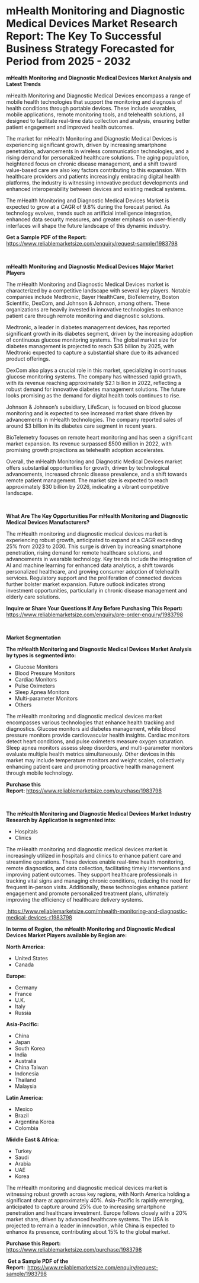 <p><h1>mHealth Monitoring and Diagnostic Medical Devices Market Research Report: The Key To Successful Business Strategy Forecasted for Period from 2025 - 2032</h1></p><p><strong>mHealth Monitoring and Diagnostic Medical Devices Market Analysis and Latest Trends</strong></p>
<p><p>mHealth Monitoring and Diagnostic Medical Devices encompass a range of mobile health technologies that support the monitoring and diagnosis of health conditions through portable devices. These include wearables, mobile applications, remote monitoring tools, and telehealth solutions, all designed to facilitate real-time data collection and analysis, ensuring better patient engagement and improved health outcomes.</p><p>The market for mHealth Monitoring and Diagnostic Medical Devices is experiencing significant growth, driven by increasing smartphone penetration, advancements in wireless communication technologies, and a rising demand for personalized healthcare solutions. The aging population, heightened focus on chronic disease management, and a shift toward value-based care are also key factors contributing to this expansion. With healthcare providers and patients increasingly embracing digital health platforms, the industry is witnessing innovative product developments and enhanced interoperability between devices and existing medical systems.</p><p>The mHealth Monitoring and Diagnostic Medical Devices Market is expected to grow at a CAGR of 9.8% during the forecast period. As technology evolves, trends such as artificial intelligence integration, enhanced data security measures, and greater emphasis on user-friendly interfaces will shape the future landscape of this dynamic industry.</p></p>
<p><strong>Get a Sample PDF of the Report:&nbsp;</strong> <a href="https://www.reliablemarketsize.com/enquiry/request-sample/1983798?utm_campaign=3118&utm_medium=2&utm_source=Github&utm_content=ia&utm_term=16042025&utm_id=mhealth-monitoring-and-diagnostic-medical-devices">https://www.reliablemarketsize.com/enquiry/request-sample/1983798</a></p>
<p>&nbsp;</p>
<p><strong>mHealth Monitoring and Diagnostic Medical Devices Major Market Players</strong></p>
<p><p>The mHealth Monitoring and Diagnostic Medical Devices market is characterized by a competitive landscape with several key players. Notable companies include Medtronic, Bayer HealthCare, BioTelemetry, Boston Scientific, DexCom, and Johnson & Johnson, among others. These organizations are heavily invested in innovative technologies to enhance patient care through remote monitoring and diagnostic solutions.</p><p>Medtronic, a leader in diabetes management devices, has reported significant growth in its diabetes segment, driven by the increasing adoption of continuous glucose monitoring systems. The global market size for diabetes management is projected to reach $35 billion by 2025, with Medtronic expected to capture a substantial share due to its advanced product offerings.</p><p>DexCom also plays a crucial role in this market, specializing in continuous glucose monitoring systems. The company has witnessed rapid growth, with its revenue reaching approximately $2.1 billion in 2022, reflecting a robust demand for innovative diabetes management solutions. The future looks promising as the demand for digital health tools continues to rise.</p><p>Johnson & Johnson’s subsidiary, LifeScan, is focused on blood glucose monitoring and is expected to see increased market share driven by advancements in mHealth technologies. The company reported sales of around $3 billion in its diabetes care segment in recent years.</p><p>BioTelemetry focuses on remote heart monitoring and has seen a significant market expansion. Its revenue surpassed $500 million in 2022, with promising growth projections as telehealth adoption accelerates.</p><p>Overall, the mHealth Monitoring and Diagnostic Medical Devices market offers substantial opportunities for growth, driven by technological advancements, increased chronic disease prevalence, and a shift towards remote patient management. The market size is expected to reach approximately $30 billion by 2026, indicating a vibrant competitive landscape.</p></p>
<p>&nbsp;</p>
<p><strong>What Are The Key Opportunities For mHealth Monitoring and Diagnostic Medical Devices Manufacturers?</strong></p>
<p><p>The mHealth monitoring and diagnostic medical devices market is experiencing robust growth, anticipated to expand at a CAGR exceeding 25% from 2023 to 2030. This surge is driven by increasing smartphone penetration, rising demand for remote healthcare solutions, and advancements in wearable technology. Key trends include the integration of AI and machine learning for enhanced data analytics, a shift towards personalized healthcare, and growing consumer adoption of telehealth services. Regulatory support and the proliferation of connected devices further bolster market expansion. Future outlook indicates strong investment opportunities, particularly in chronic disease management and elderly care solutions.</p></p>
<p><strong>Inquire or Share Your Questions If Any Before Purchasing This Report:</strong> <a href="https://www.reliablemarketsize.com/enquiry/pre-order-enquiry/1983798?utm_campaign=3118&utm_medium=2&utm_source=Github&utm_content=ia&utm_term=16042025&utm_id=mhealth-monitoring-and-diagnostic-medical-devices">https://www.reliablemarketsize.com/enquiry/pre-order-enquiry/1983798</a></p>
<p>&nbsp;</p>
<p><strong>Market Segmentation</strong></p>
<p><strong>The mHealth Monitoring and Diagnostic Medical Devices Market Analysis by types is segmented into:</strong></p>
<p><ul><li>Glucose Monitors</li><li>Blood Pressure Monitors</li><li>Cardiac Monitors</li><li>Pulse Oximeters</li><li>Sleep Apnea Monitors</li><li>Multi-parameter Monitors</li><li>Others</li></ul></p>
<p><p>The mHealth monitoring and diagnostic medical devices market encompasses various technologies that enhance health tracking and diagnostics. Glucose monitors aid diabetes management, while blood pressure monitors provide cardiovascular health insights. Cardiac monitors detect heart conditions, and pulse oximeters measure oxygen saturation. Sleep apnea monitors assess sleep disorders, and multi-parameter monitors evaluate multiple health metrics simultaneously. Other devices in this market may include temperature monitors and weight scales, collectively enhancing patient care and promoting proactive health management through mobile technology.</p></p>
<p><strong>Purchase this Report:&nbsp;</strong><a href="https://www.reliablemarketsize.com/purchase/1983798?utm_campaign=3118&utm_medium=2&utm_source=Github&utm_content=ia&utm_term=16042025&utm_id=mhealth-monitoring-and-diagnostic-medical-devices">https://www.reliablemarketsize.com/purchase/1983798</a></p>
<p>&nbsp;</p>
<p><strong>The mHealth Monitoring and Diagnostic Medical Devices Market Industry Research by Application is segmented into:</strong></p>
<p><ul><li>Hospitals</li><li>Clinics</li></ul></p>
<p><p>The mHealth monitoring and diagnostic medical devices market is increasingly utilized in hospitals and clinics to enhance patient care and streamline operations. These devices enable real-time health monitoring, remote diagnostics, and data collection, facilitating timely interventions and improving patient outcomes. They support healthcare professionals in tracking vital signs and managing chronic conditions, reducing the need for frequent in-person visits. Additionally, these technologies enhance patient engagement and promote personalized treatment plans, ultimately improving the efficiency of healthcare delivery systems.</p></p>
<p><a href="https://www.reliablemarketsize.com/mhealth-monitoring-and-diagnostic-medical-devices-r1983798?utm_campaign=3118&utm_medium=2&utm_source=Github&utm_content=ia&utm_term=16042025&utm_id=mhealth-monitoring-and-diagnostic-medical-devices">&nbsp;https://www.reliablemarketsize.com/mhealth-monitoring-and-diagnostic-medical-devices-r1983798</a></p>
<p><strong>In terms of Region, the mHealth Monitoring and Diagnostic Medical Devices Market Players available by Region are:</strong></p>
<p>
    <p> <strong> North America: </strong>
        <ul>
            <li>United States</li>
            <li>Canada</li>
        </ul>
        </p> 
    <p> <strong> Europe: </strong>
        <ul>
            <li>Germany</li>
            <li>France</li>
            <li>U.K.</li>
            <li>Italy</li>
            <li>Russia</li>
        </ul>
        </p> 
    <p> <strong> Asia-Pacific: </strong>
        <ul>
            <li>China</li>
            <li>Japan</li>
            <li>South Korea</li>
            <li>India</li>
            <li>Australia</li>
            <li>China Taiwan</li>
            <li>Indonesia</li>
            <li>Thailand</li>
            <li>Malaysia</li>
        </ul>
        </p> 
    <p> <strong> Latin America: </strong>
        <ul>
            <li>Mexico</li>
            <li>Brazil</li>
            <li>Argentina Korea</li>
            <li>Colombia</li>
        </ul>
        </p> 
    <p> <strong> Middle East & Africa: </strong>
        <ul>
            <li>Turkey</li>
            <li>Saudi</li>
            <li>Arabia</li>
            <li>UAE</li>
            <li>Korea</li>
        </ul>
    </p>
    </p>
<p><p>The mHealth monitoring and diagnostic medical devices market is witnessing robust growth across key regions, with North America holding a significant share at approximately 40%. Asia-Pacific is rapidly emerging, anticipated to capture around 25% due to increasing smartphone penetration and healthcare investment. Europe follows closely with a 20% market share, driven by advanced healthcare systems. The USA is projected to remain a leader in innovation, while China is expected to enhance its presence, contributing about 15% to the global market.</p></p>
<p><strong>Purchase this Report: </strong><a href="https://www.reliablemarketsize.com/purchase/1983798?utm_campaign=3118&utm_medium=2&utm_source=Github&utm_content=ia&utm_term=16042025&utm_id=mhealth-monitoring-and-diagnostic-medical-devices">https://www.reliablemarketsize.com/purchase/1983798</a></p>
<p>&nbsp;<strong>Get a Sample PDF of the Report:&nbsp;&nbsp;</strong><a href="https://www.reliablemarketsize.com/enquiry/request-sample/1983798?utm_campaign=3118&utm_medium=2&utm_source=Github&utm_content=ia&utm_term=16042025&utm_id=mhealth-monitoring-and-diagnostic-medical-devices">https://www.reliablemarketsize.com/enquiry/request-sample/1983798</a></p>
<p><strong></strong></p>
<p><p></p><p></p><p></p></p>